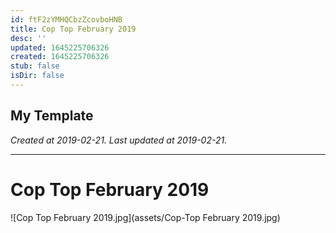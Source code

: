```yaml
---
id: ftF2zYMHQCbzZcovboHNB
title: Cop Top February 2019
desc: ''
updated: 1645225706326
created: 1645225706326
stub: false
isDir: false
---
```

My Template
---

_Created at 2019-02-21._
_Last updated at 2019-02-21._




---

# Cop Top February 2019


![Cop Top February 2019.jpg](assets/Cop-Top February 2019.jpg)

